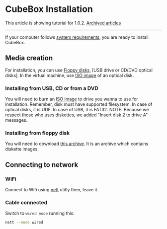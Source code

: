 # CubeBox Installation
This article is showing tutorial for 1.0.2.
[Archived articles]()
***

If your computer follows [system requirements](), you are ready to install CubeBox.

## Media creation
For installation, you can use [Floppy disks,]() [USB drive or CD/DVD optical disks].
In the virtual machine, use [ISO image]() of an optical disk.

### Installing from USB, CD or from a DVD
You will need to burn an [ISO image]() to drive you wanna to use for installation.
Remember, disk must have supported filesystem. 
In case of optical disks, it is UDF. 
In case of USB, it is FAT32.
NOTE: Because we respect those who uses diskettes, we added 
"Insert disk 2 to drive A" messages.

### Installing from floppy disk
You will need to download [this archive]().
It is an archive which contains diskette images.

## Connecting to network

### WiFi
Connect to Wifi using [nett]() utitly then, leave it.

### Cable connected
Switch to `wired mode` running this:
```sh
nett --mode wired
```
